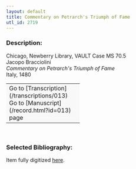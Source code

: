 ```yaml
---
layout: default
title: Commentary on Petrarch's Triumph of Fame
utl_id: 2719
---
```


### Description:

Chicago, Newberry Library, VAULT Case MS 70.5<br>
Jacopo Bracciolini<br>
_Commentary on Petrarch's Triumph of Fame_<br>
Italy, 1480

<table border="0.5" cellpadding="1" cellspacing="1" style="width: 200px; background-color:#F8F8F8;"><tbody><tr><td>Go to [Transcription](/transcriptions/013)<br>
Go to [Manuscript](/record.html?id=013) page</td></tr></tbody></table> 

### Selected Bibliography:

Item fully digitized [here](http://collections.carli.illinois.edu/cdm/ref/collection/nby_dig/id/13676).

